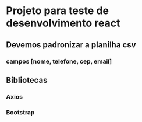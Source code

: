 # Projeto para teste de desenvolvimento react

## Devemos padronizar a planilha csv
### campos [nome, telefone, cep, email]

## Bibliotecas
### Axios
### Bootstrap